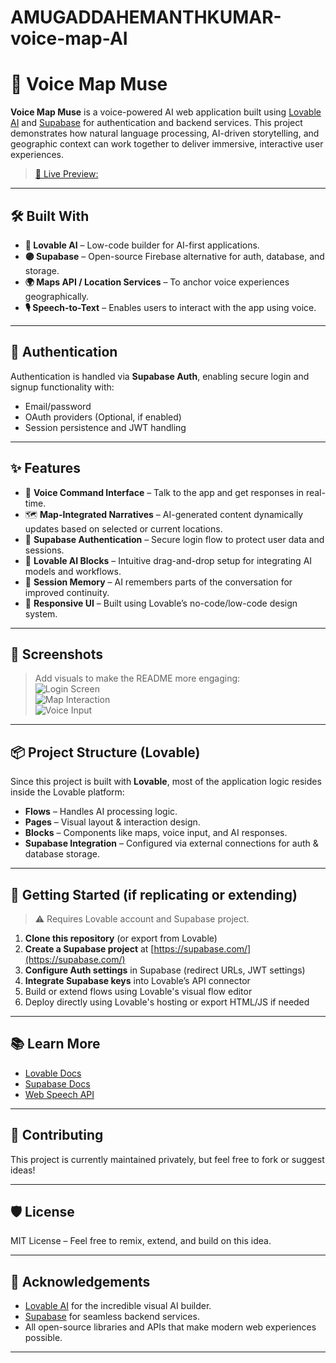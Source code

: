 # AMUGADDAHEMANTHKUMAR-voice-map-AI

# 🎤 Voice Map Muse

**Voice Map Muse** is a voice-powered AI web application built using [Lovable AI](https://www.lovable.app) and [Supabase](https://supabase.com/) for authentication and backend services. This project demonstrates how natural language processing, AI-driven storytelling, and geographic context can work together to deliver immersive, interactive user experiences.

> [🚀 Live Preview:](https://preview--voice-map-muse.lovable.app/)

---

## 🛠️ Built With

- **💜 Lovable AI** – Low-code builder for AI-first applications.
- **🟣 Supabase** – Open-source Firebase alternative for auth, database, and storage.
- **🌍 Maps API / Location Services** – To anchor voice experiences geographically.
- **🎙️ Speech-to-Text** – Enables users to interact with the app using voice.

---

## 🔐 Authentication

Authentication is handled via **Supabase Auth**, enabling secure login and signup functionality with:

- Email/password
- OAuth providers (Optional, if enabled)
- Session persistence and JWT handling

---

## ✨ Features

- 🎤 **Voice Command Interface** – Talk to the app and get responses in real-time.
- 🗺️ **Map-Integrated Narratives** – AI-generated content dynamically updates based on selected or current locations.
- 🔐 **Supabase Authentication** – Secure login flow to protect user data and sessions.
- 🧠 **Lovable AI Blocks** – Intuitive drag-and-drop setup for integrating AI models and workflows.
- 📝 **Session Memory** – AI remembers parts of the conversation for improved continuity.
- 🎨 **Responsive UI** – Built using Lovable’s no-code/low-code design system.

---

## 📸 Screenshots

> Add visuals to make the README more engaging:  
> ![Login Screen](screenshots/login_screen.png)  
> ![Map Interaction](screenshots/map_ui.png)  
> ![Voice Input](screenshots/voice_input.png)

---

## 📦 Project Structure (Lovable)

Since this project is built with **Lovable**, most of the application logic resides inside the Lovable platform:

- **Flows** – Handles AI processing logic.
- **Pages** – Visual layout & interaction design.
- **Blocks** – Components like maps, voice input, and AI responses.
- **Supabase Integration** – Configured via external connections for auth & database storage.

---

## 🧪 Getting Started (if replicating or extending)

> ⚠️ Requires Lovable account and Supabase project.

1. **Clone this repository** (or export from Lovable)
2. **Create a Supabase project** at [https://supabase.com/](https://supabase.com/)
3. **Configure Auth settings** in Supabase (redirect URLs, JWT settings)
4. **Integrate Supabase keys** into Lovable’s API connector
5. Build or extend flows using Lovable's visual flow editor
6. Deploy directly using Lovable's hosting or export HTML/JS if needed

---

## 📚 Learn More

- [Lovable Docs](https://docs.lovable.app/)
- [Supabase Docs](https://supabase.com/docs)
- [Web Speech API](https://developer.mozilla.org/en-US/docs/Web/API/Web_Speech_API)

---

## 🤝 Contributing

This project is currently maintained privately, but feel free to fork or suggest ideas!

---

## 🛡️ License

MIT License – Feel free to remix, extend, and build on this idea.

---

## 🙌 Acknowledgements

- [Lovable AI](https://www.lovable.app) for the incredible visual AI builder.
- [Supabase](https://supabase.com) for seamless backend services.
- All open-source libraries and APIs that make modern web experiences possible.

---
